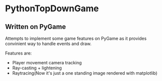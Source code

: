 # PythonTopDownGame
## Written on PyGame

Attempts to implement some game features on PyGame as it provides convinient way to handle events and draw.

Features are:
* Player movement camera tracking
* Ray-casting + lightening
* Raytracing(Now it's just a one standing image rendered with matplotlib)
